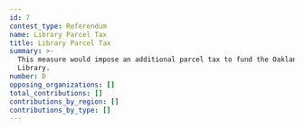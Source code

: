 ```yaml
---
id: 7
contest_type: Referendum
name: Library Parcel Tax
title: Library Parcel Tax
summary: >-
  This measure would impose an additional parcel tax to fund the Oakland Public
  Library.
number: D
opposing_organizations: []
total_contributions: []
contributions_by_region: []
contributions_by_type: []
---
```

